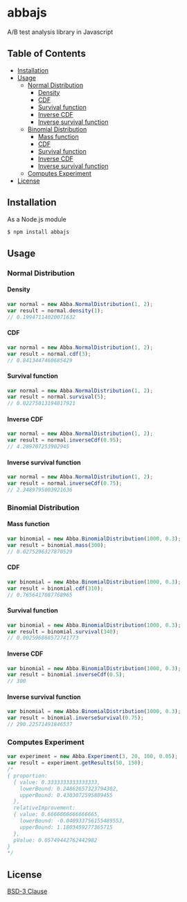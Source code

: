 # abbajs

A/B test analysis library in Javascript

## Table of Contents

* [Installation](#installation)
* [Usage](#usage)
  * [Normal Distribution](#normal-distribution)
    * [Density](#density)
    * [CDF](#cdf)
    * [Survival function](#survival-function)
    * [Inverse CDF](#inverse-cdf)
    * [Inverse survival function](#inverse-survival-function)
  * [Binomial Distribution](#binomial-distribution)
    * [Mass function](#mass-function)
    * [CDF](#cdf-1)
    * [Survival function](#survival-function-1)
    * [Inverse CDF](#inverse-cdf-1)
    * [Inverse survival function](#inverse-survival-function-1)
  * [Computes Experiment](#computes-experiment)
* [License](#license)


## Installation

As a Node.js module

```bash
$ npm install abbajs
```

## Usage

### Normal Distribution
#### Density
```javascript
var normal = new Abba.NormalDistribution(1, 2);
var result = normal.density(1);
// 0.19947114020071632
```

#### CDF
```javascript
var normal = new Abba.NormalDistribution(1, 2);
var result = normal.cdf(3);
// 0.8413447460685429
```

#### Survival function
```javascript
var normal = new Abba.NormalDistribution(1, 2);
var result = normal.survival(5);
// 0.02275013194817921
```

#### Inverse CDF
```javascript
var normal = new Abba.NormalDistribution(1, 2);
var result = normal.inverseCdf(0.95);
// 4.289707253902945
```

#### Inverse survival function
```javascript
var normal = new Abba.NormalDistribution(1, 2);
var result = normal.inverseCdf(0.75);
// 2.3489795003921636
```

### Binomial Distribution
#### Mass function
```javascript
var binomial = new Abba.BinomialDistribution(1000, 0.3);
var result = binomial.mass(300);
// 0.0275296327870529
```

#### CDF
```javascript
var binomial = new Abba.BinomialDistribution(1000, 0.3);
var result = binomial.cdf(310);
// 0.7656417087768965
```

#### Survival function
```javascript
var binomial = new Abba.BinomialDistribution(1000, 0.3);
var result = binomial.survival(340);
// 0.002596868572741773
```

#### Inverse CDF
```javascript
var binomial = new Abba.BinomialDistribution(1000, 0.3);
var result = binomial.inverseCdf(0.5);
// 300
```

#### Inverse survival function
```javascript
var binomial = new Abba.BinomialDistribution(1000, 0.3);
var result = binomial.inverseSurvival(0.75);
// 290.22571491846537
```

### Computes Experiment
```javascript
var experiment = new Abba.Experiment(3, 20, 100, 0.05);
var result = experiment.getResults(50, 150);
/* 
{ proportion:
  { value: 0.3333333333333333,
    lowerBound: 0.24862657323794302,
    upperBound: 0.4303072595809455 
  },
  relativeImprovement:
  { value: 0.6666666666666665,
    lowerBound: -0.040933756155489553,
    upperBound: 1.1803459277365715 
  },
  pValue: 0.05749442762442982 
}
*/
```

## License
[BSD-3 Clause](https://raw.githubusercontent.com/thii/abbajs/master/LICENSE)

